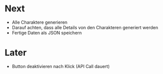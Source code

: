 # Next
- Alle Charaktere generieren
- Darauf achten, dass alle Details von den Charakteren generiert werden
- Fertige Daten als JSON speichern


# Later
- Button deaktivieren nach Klick (API Call dauert)
